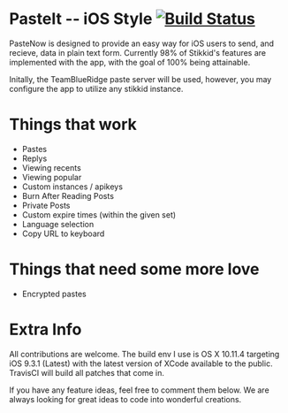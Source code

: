 PasteIt -- iOS Style  [![Build Status](https://travis-ci.org/teamblueridge/PasteNow.svg?branch=master)](https://travis-ci.org/teamblueridge/PasteNow)
====================

PasteNow is designed to provide an easy way for iOS users to send, and recieve,
data in plain text form. Currently 98% of Stikkid's features are implemented
with the app, with the goal of 100% being attainable.

Initally, the TeamBlueRidge paste server will be used, however, you may configure
the app to utilize any stikkid instance.

Things that work
================
* Pastes
* Replys
* Viewing recents
* Viewing popular
* Custom instances / apikeys
* Burn After Reading Posts
* Private Posts
* Custom expire times (within the given set)
* Language selection
* Copy URL to keyboard

Things that need some more love
===============================
* Encrypted pastes

Extra Info
==========
All contributions are welcome. The build env I use is OS X 10.11.4 targeting
iOS 9.3.1 (Latest) with the latest version of XCode available to the public.
TravisCI will build all patches that come in.

If you have any feature ideas, feel free to comment them below. We are always looking
for great ideas to code into wonderful creations.
